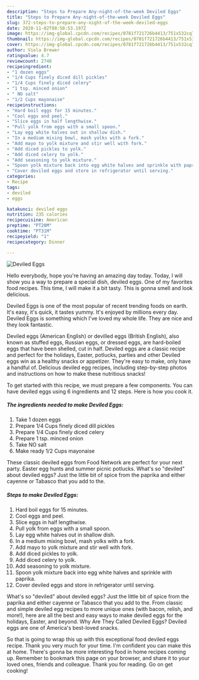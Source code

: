 ```yaml
---
description: "Steps to Prepare Any-night-of-the-week Deviled Eggs"
title: "Steps to Prepare Any-night-of-the-week Deviled Eggs"
slug: 372-steps-to-prepare-any-night-of-the-week-deviled-eggs
date: 2020-11-02T08:50:53.197Z
image: https://img-global.cpcdn.com/recipes/0781f721726b4413/751x532cq70/deviled-eggs-recipe-main-photo.jpg
thumbnail: https://img-global.cpcdn.com/recipes/0781f721726b4413/751x532cq70/deviled-eggs-recipe-main-photo.jpg
cover: https://img-global.cpcdn.com/recipes/0781f721726b4413/751x532cq70/deviled-eggs-recipe-main-photo.jpg
author: Viola Brewer
ratingvalue: 4.7
reviewcount: 2740
recipeingredient:
- "1 dozen eggs"
- "1/4 Cups finely diced dill pickles"
- "1/4 Cups finely diced celery"
- "1 tsp. minced onion"
- " NO salt"
- "1/2 Cups mayonaise"
recipeinstructions:
- "Hard boil eggs for 15 minutes."
- "Cool eggs and peel."
- "Slice eggs in half lengthwise."
- "Pull yolk from eggs with a small spoon."
- "Lay egg white halves out in shallow dish."
- "In a medium mixing bowl, mash yolks with a fork."
- "Add mayo to yolk mixture and stir well with fork."
- "Add diced pickles to yolk."
- "Add diced celery to yolk."
- "Add seasoning to yolk mixture."
- "Spoon yolk mixture back into egg white halves and sprinkle with paprika."
- "Cover deviled eggs and store in refrigerator until serving."
categories:
- Recipe
tags:
- deviled
- eggs

katakunci: deviled eggs 
nutrition: 235 calories
recipecuisine: American
preptime: "PT20M"
cooktime: "PT31M"
recipeyield: "1"
recipecategory: Dinner

---
```



![Deviled Eggs](https://img-global.cpcdn.com/recipes/0781f721726b4413/751x532cq70/deviled-eggs-recipe-main-photo.jpg)

Hello everybody, hope you're having an amazing day today. Today, I will show you a way to prepare a special dish, deviled eggs. One of my favorites food recipes. This time, I will make it a bit tasty. This is gonna smell and look delicious.

Deviled Eggs is one of the most popular of recent trending foods on earth. It's easy, it's quick, it tastes yummy. It's enjoyed by millions every day. Deviled Eggs is something which I've loved my whole life. They are nice and they look fantastic.

Deviled eggs (American English) or devilled eggs (British English), also known as stuffed eggs, Russian eggs, or dressed eggs, are hard-boiled eggs that have been shelled, cut in half. Deviled eggs are a classic recipe and perfect for the holidays, Easter, potlucks, parties and other Deviled eggs win as a healthy snacks or appetizer. They&#39;re easy to make, only have a handful of. Delicious deviled egg recipes, including step-by-step photos and instructions on how to make these nutritious snacks!


To get started with this recipe, we must prepare a few components. You can have deviled eggs using 6 ingredients and 12 steps. Here is how you cook it.

<!--inarticleads1-->

##### The ingredients needed to make Deviled Eggs:

1. Take 1 dozen eggs
1. Prepare 1/4 Cups finely diced dill pickles
1. Prepare 1/4 Cups finely diced celery
1. Prepare 1 tsp. minced onion
1. Take  NO salt
1. Make ready 1/2 Cups mayonaise


These classic deviled eggs from Food Network are perfect for your next party. Easter egg hunts and summer picnic potlucks. What&#39;s so &#34;deviled&#34; about deviled eggs? Just the little bit of spice from the paprika and either cayenne or Tabasco that you add to the. 

<!--inarticleads2-->

##### Steps to make Deviled Eggs:

1. Hard boil eggs for 15 minutes.
1. Cool eggs and peel.
1. Slice eggs in half lengthwise.
1. Pull yolk from eggs with a small spoon.
1. Lay egg white halves out in shallow dish.
1. In a medium mixing bowl, mash yolks with a fork.
1. Add mayo to yolk mixture and stir well with fork.
1. Add diced pickles to yolk.
1. Add diced celery to yolk.
1. Add seasoning to yolk mixture.
1. Spoon yolk mixture back into egg white halves and sprinkle with paprika.
1. Cover deviled eggs and store in refrigerator until serving.


What&#39;s so &#34;deviled&#34; about deviled eggs? Just the little bit of spice from the paprika and either cayenne or Tabasco that you add to the. From classic and simple deviled egg recipes to more unique ones (with bacon, relish, and more!), here are all the best and easy ways to make deviled eggs for the holidays, Easter, and beyond. Why Are They Called Deviled Eggs? Deviled eggs are one of America&#39;s best-loved snacks. 

So that is going to wrap this up with this exceptional food deviled eggs recipe. Thank you very much for your time. I'm confident you can make this at home. There's gonna be more interesting food in home recipes coming up. Remember to bookmark this page on your browser, and share it to your loved ones, friends and colleague. Thank you for reading. Go on get cooking!
